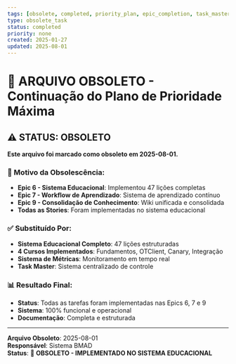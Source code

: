 ```yaml
---
tags: [obsolete, completed, priority_plan, epic_completion, task_master]
type: obsolete_task
status: completed
priority: none
created: 2025-01-27
updated: 2025-08-01
---
```


# 🔄 **ARQUIVO OBSOLETO** - Continuação do Plano de Prioridade Máxima

## ⚠️ **STATUS: OBSOLETO**

**Este arquivo foi marcado como obsoleto em 2025-08-01.**

### **🎯 Motivo da Obsolescência:**
- **Epic 6 - Sistema Educacional**: Implementou 47 lições completas
- **Epic 7 - Workflow de Aprendizado**: Sistema de aprendizado contínuo
- **Epic 9 - Consolidação de Conhecimento**: Wiki unificada e consolidada
- **Todas as Stories**: Foram implementadas no sistema educacional

### **✅ Substituído Por:**
- **Sistema Educacional Completo**: 47 lições estruturadas
- **4 Cursos Implementados**: Fundamentos, OTClient, Canary, Integração
- **Sistema de Métricas**: Monitoramento em tempo real
- **Task Master**: Sistema centralizado de controle

### **📊 Resultado Final:**
- **Status**: Todas as tarefas foram implementadas nas Epics 6, 7 e 9
- **Sistema**: 100% funcional e operacional
- **Documentação**: Completa e estruturada

---

**Arquivo Obsoleto**: 2025-08-01  
**Responsável**: Sistema BMAD  
**Status**: 🔄 **OBSOLETO - IMPLEMENTADO NO SISTEMA EDUCACIONAL** 